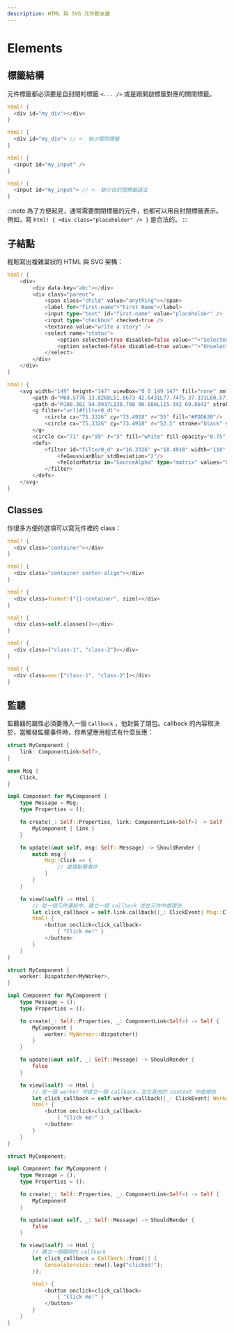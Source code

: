 ```yaml
---
description: HTML 與 SVG 元件都支援
---
```


# Elements

## 標籤結構

 元件標籤都必須要是自封閉的標籤 `<... />` 或是跟開啟標籤對應的關閉標籤。

<!--DOCUSAURUS_CODE_TABS-->
<!--Open - Close-->
```rust
html! {
  <div id="my_div"></div>
}
```

<!--INVALID-->
```rust
html! {
  <div id="my_div"> // <- 缺少關閉標籤
}
```

<!--Self-Closing-->
```rust
html! {
  <input id="my_input" />
}
```

<!--INVALID-->
```rust
html! {
  <input id="my_input"> // <- 缺少自封閉標籤語法
}
```
<!--END_DOCUSAURUS_CODE_TABS-->

:::note
為了方便起見，通常需要關閉標籤的元件，也都可以用自封閉標籤表示。例如，寫 `html! { <div class="placeholder" /> }` 是合法的。
:::

## 子結點

輕鬆寫出複雜巢狀的 HTML 與 SVG 架構：

<!--DOCUSAURUS_CODE_TABS-->
<!--HTML-->
```rust
html! {
    <div>
        <div data-key="abc"></div>
        <div class="parent">
            <span class="child" value="anything"></span>
            <label for="first-name">"First Name"</label>
            <input type="text" id="first-name" value="placeholder" />
            <input type="checkbox" checked=true />
            <textarea value="write a story" />
            <select name="status">
                <option selected=true disabled=false value="">"Selected"</option>
                <option selected=false disabled=true value="">"Unselected"</option>
            </select>
        </div>
    </div>
}
```

<!--SVG-->
```rust
html! {
    <svg width="149" height="147" viewBox="0 0 149 147" fill="none" xmlns="http://www.w3.org/2000/svg">
        <path d="M60.5776 13.8268L51.8673 42.6431L77.7475 37.331L60.5776 13.8268Z" fill="#DEB819"/>
        <path d="M108.361 94.9937L138.708 90.686L115.342 69.8642" stroke="black" stroke-width="4" stroke-linecap="round" stroke-linejoin="round"/>
        <g filter="url(#filter0_d)">
            <circle cx="75.3326" cy="73.4918" r="55" fill="#FDD630"/>
            <circle cx="75.3326" cy="73.4918" r="52.5" stroke="black" stroke-width="5"/>
        </g>
        <circle cx="71" cy="99" r="5" fill="white" fill-opacity="0.75" stroke="black" stroke-width="3"/>
        <defs>
            <filter id="filter0_d" x="16.3326" y="18.4918" width="118" height="118" filterUnits="userSpaceOnUse" color-interpolation-filters="sRGB">
                <feGaussianBlur stdDeviation="2"/>
                <feColorMatrix in="SourceAlpha" type="matrix" values="0 0 0 0 0 0 0 0 0 0 0 0 0 0 0 0 0 0 127 0"/>
            </filter>
        </defs>
    </svg>
}
```
<!--END_DOCUSAURUS_CODE_TABS-->

## Classes

你很多方便的選項可以寫元件裡的 class：

<!--DOCUSAURUS_CODE_TABS-->
<!--Literal-->
```rust
html! {
  <div class="container"></div>
}
```

<!--Multiple-->
```rust
html! {
  <div class="container center-align"></div>
}
```

<!--Interpolated-->
```rust
html! {
  <div class=format!("{}-container", size)></div>
}
```

<!--Expression-->
```rust
html! {
  <div class=self.classes()></div>
}
```

<!--Tuple-->
```rust
html! {
  <div class=("class-1", "class-2")></div>
}
```

<!--Vector-->
```rust
html! {
  <div class=vec!["class-1", "class-2"]></div>
}
```
<!--END_DOCUSAURUS_CODE_TABS-->

## 監聽

監聽器的屬性必須要傳入一個 `Callback` ，他封裝了閉包。callback 的內容取決於，當觸發監聽事件時，你希望應用程式有什麼反應：

<!--DOCUSAURUS_CODE_TABS-->
<!--Component Handler-->
```rust
struct MyComponent {
    link: ComponentLink<Self>,
}

enum Msg {
    Click,
}

impl Component for MyComponent {
    type Message = Msg;
    type Properties = ();

    fn create(_: Self::Properties, link: ComponentLink<Self>) -> Self {
        MyComponent { link }
    }

    fn update(&mut self, msg: Self::Message) -> ShouldRender {
        match msg {
            Msg::Click => {
                // 處理點擊事件
            }
        }
    }

    fn view(&self) -> Html {
        // 從一個元件連結中，建立一個 callback 並在元件中處理他
        let click_callback = self.link.callback(|_: ClickEvent| Msg::Click);
        html! {
            <button onclick=click_callback>
                { "Click me!" }
            </button>
        }
    }
}
```

<!--Agent Handler-->
```rust
struct MyComponent {
    worker: Dispatcher<MyWorker>,
}

impl Component for MyComponent {
    type Message = ();
    type Properties = ();

    fn create(_: Self::Properties, _: ComponentLink<Self>) -> Self {
        MyComponent {
            worker: MyWorker::dispatcher()
        }
    }

    fn update(&mut self, _: Self::Message) -> ShouldRender {
        false
    }

    fn view(&self) -> Html {
        // 從一個 worker 中建立一個 callback，並在其他的 context 中處理他
        let click_callback = self.worker.callback(|_: ClickEvent| WorkerMsg::Process);
        html! {
            <button onclick=click_callback>
                { "Click me!" }
            </button>
        }
    }
}
```

<!--Other Cases-->
```rust
struct MyComponent;

impl Component for MyComponent {
    type Message = ();
    type Properties = ();

    fn create(_: Self::Properties, _: ComponentLink<Self>) -> Self {
        MyComponent
    }

    fn update(&mut self, _: Self::Message) -> ShouldRender {
        false
    }

    fn view(&self) -> Html {
        // 建立一個臨時的 callback
        let click_callback = Callback::from(|| {
            ConsoleService::new().log("clicked!");
        });

        html! {
            <button onclick=click_callback>
                { "Click me!" }
            </button>
        }
    }
}
```
<!--END_DOCUSAURUS_CODE_TABS-->

